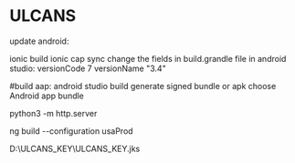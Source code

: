 # ULCANS

update android: 

ionic build
ionic cap sync
change the fields in build.grandle file in android studio: 
versionCode 7
versionName "3.4"

#build aap:
android studio
build
generate signed bundle or apk
choose Android app bundle

python3 -m http.server


 ng build  --configuration usaProd

D:\ULCANS_KEY\ULCANS_KEY.jks



